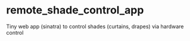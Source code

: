 remote_shade_control_app
========================

Tiny web app (sinatra) to control shades (curtains, drapes) via hardware control
